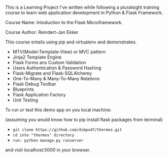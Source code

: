 This is a Learning Project I've written while following a pluralsight training course to learn web application development in Python & Flask Framework.

Course Name: Intoduction to the Flask Microframework.

Course Author: Reindert-Jan Ekker

This course entails using pip and virtualenv and demonstrates.

- MTV(Model-Template-View) or MVC pattern
- Jinja2 Template Engine
- Flask Forms ans Custom Validation
- Users Authentication & Password Hashing
- Flask-Migrate and Flask-SQLAlchemy
- One-To-Many & Many-To-Many Relations
- Flask Debug Toolbar
- Blueprints
- Flask Application Factory
- Unit Testing

To run or test this demo app on you local machine:

(assuming you would know how to pip install flask packages from terminal)

- ```git clone https://github.com/dimpu47/thermos.git```
- ```cd into "thermos" directory```
- ```run: python manage.py runserver```

and visit localhost:5000 in your browser.

